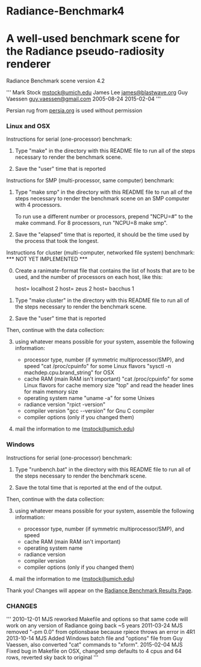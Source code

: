 # Radiance-Benchmark4

A well-used benchmark scene for the Radiance pseudo-radiosity renderer
=========================================================================

Radiance Benchmark scene version 4.2

'''
    Mark Stock <mstock@umich.edu>
    James Lee <james@blastwave.org>
    Guy Vaessen <guy.vaessen@gmail.com>
    2005-08-24
    2015-02-04
'''

Persian rug from [persia.org](http://persia.org/Images/Persian_Carpet/saruq_jpg1.html) is used without permission

### Linux and OSX

Instructions for serial (one-processor) benchmark:

1. Type "make" in the directory with this README file to run all of the
      steps necessary to render the benchmark scene.

2. Save the "user" time that is reported

Instructions for SMP (multi-processor, same computer) benchmark:

1. Type "make smp" in the directory with this README file to run all of
      the steps necessary to render the benchmark scene on an SMP computer
      with 4 processors.

      To run use a different number or processors, prepend "NCPU=#" to
      the make command. For 8 processors, run "NCPU=8 make smp".

2. Save the "elapsed" time that is reported, it should be the time used
      by the process that took the longest.

Instructions for cluster (multi-computer, networked file system) benchmark:
   *** NOT YET IMPLEMENTED ***

0. Create a ranimate-format file that contains the list of hosts that
      are to be used, and the number of processors on each host, like this:

      host= localhost 2
      host= zeus 2
      host= bacchus 1

1. Type "make cluster" in the directory with this README file to run
      all of the steps necessary to render the benchmark scene.

2. Save the "user" time that is reported

Then, continue with the data collection:

3. using whatever means possible for your system, assemble the following
      information:

      * processor type, number (if symmetric multiprocessor/SMP), and speed
         "cat /proc/cpuinfo" for some Linux flavors
         "sysctl -n machdep.cpu.brand_string" for OSX
      * cache RAM (main RAM isn't important)
         "cat /proc/cpuinfo" for some Linux flavors for cache memory size
         "top" and read the header lines for main memory size
      * operating system name
         "uname -a" for some Unixes
      * radiance version
         "rpict -version"
      * compiler version
         "gcc --version" for Gnu C compiler
      * compiler options (only if you changed them)

4. mail the information to me (mstock@umich.edu)


### Windows

Instructions for serial (one-processor) benchmark:

1. Type "runbench.bat" in the directory with this README file to run
      all of the steps necessary to render the benchmark scene.

2. Save the total time that is reported at the end of the output.

Then, continue with the data collection:

3. using whatever means possible for your system, assemble the following
      information:

      * processor type, number (if symmetric multiprocessor/SMP), and speed
      * cache RAM (main RAM isn't important)
      * operating system name
      * radiance version
      * compiler version
      * compiler options (only if you changed them)

4. mail the information to me (mstock@umich.edu)


Thank you! Changes will appear on the [Radiance Benchmark Results Page](http://markjstock.org/pages/rad_bench.html).

### CHANGES
'''
2010-12-01  MJS  reworked Makefile and options so that same code will
                 work on any version of Radiance going back ~5 years
2011-03-24  MJS  removed "-pm 0.0" from optionsbase because rpiece throws
                 an error in 4R1 
2013-10-14  MJS  Added Windows batch file and "options" file from Guy
                 Vaessen, also converted "cat" commands to "xform".
2015-02-04  MJS  Fixed bug in Makefile on OSX, changed smp defaults to
                 4 cpus and 64 rows, reverted sky back to original
'''

